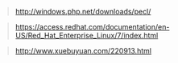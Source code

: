>http://windows.php.net/downloads/pecl/

>https://access.redhat.com/documentation/en-US/Red_Hat_Enterprise_Linux/7/index.html

>http://www.xuebuyuan.com/220913.html
